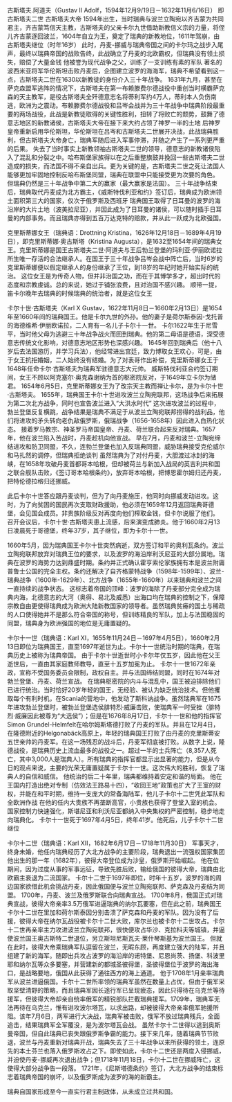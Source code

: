 古斯塔夫.阿道夫（Gustav II Adolf，1594年12月9/19日－1632年11月6/16日）
即古斯塔夫二世 古斯塔夫大帝
1594年出生，当时瑞典与波兰立陶宛以齐吉蒙为共同君主，齐吉蒙笃信天主教，古斯塔夫的父亲卡尔九世借助新教信义宗的力量，将侄儿齐吉蒙逐回波兰，1604年自立为王，奠定了瑞典的新教地位，1611年驾崩，由古斯塔夫继位（时年16岁）
此时，丹麦-挪威与瑞典帝国之间的卡尔玛之战步入尾声，最终以瑞典帝国的战败告终，此战确立了丹麦的北欧霸权，但瑞典没有领土损失，赔偿了大量金钱
他被誉为现代战争之父，训练了一支训练有素的军队
著名的波西米亚将军华伦斯坦击败丹麦后，企图建立波罗的海海军，瑞典不希望看到这一点，古斯塔夫二世在1630以新教徒的身份介入三十年战争。
1631年九月，甚至在萨克森盟军逃阵的情况下，古斯塔夫在第一布赖滕费尔德战役中重创当时横霸萨克森的天主教军，是役古斯塔夫全歼德意志名将蒂利军约4万人，蒂利本人负伤南逃，欧洲为之震动。布赖滕费尔德战役和吕岑会战并为三十年战争中瑞典阶段最重要的两场战役，此战是新教徒取得的关键性胜利，扭转了将败亡的颓势，鼓舞了德意志地区的新教诸侯，古斯塔夫大帝在接下来大约占领了神罗一半的土地
后神罗皇帝重新启用华伦斯坦，华伦斯坦在吕岑和古斯塔夫二世展开决战，此战瑞典胜利，但古斯塔夫大帝身亡，瑞典军随后进入军事停滞，并随之产生了一系列更严重的后果。
失去了当时事实上新教领袖古斯塔夫二世的领导，德意志的新教诸侯陷入了混乱和分裂之中。哈布斯堡家族得以在之后重整旗鼓并挽回一些古斯塔夫二世造成的损失，而法国不得不亲自出兵。更为关键的是，古斯塔夫二世之死让法国人能够更加牢固地控制反哈布斯堡同盟，瑞典在联盟中只能接受更为次要的角色。
但瑞典仍然是三十年战争中第二大的赢家（最大赢家是法国）。
三十年战争结束后，瑞典取代丹麦成为北方霸主，《威斯特伐利亚和约》签订后，瑞典成为欧洲领土面积第三大的国家，仅次于俄罗斯及西班牙
瑞典国王取得了日耳曼的波罗的海沿岸的大片土地（波美拉尼亚），并因此成为了日耳曼的诸侯，可以随时插手日耳曼的内部事务。而且瑞典亦得到五百万达克特的赔款，并从此一跃成为北欧强国。

克里斯蒂娜女王（瑞典语：Drottning Kristina，1626年12月18日－1689年4月19日），即克里斯蒂娜·奥古斯塔（Kristina Augusta），是1632至1654年间的瑞典女王。克里斯蒂娜是国王古斯塔夫二世·阿道夫与王后勃兰登堡的玛利亚·伊丽欧诺拉所生唯一存活的合法继承人。在国王于三十年战争吕岑会战中阵亡后，当时6岁的克里斯蒂娜便以假定继承人的身份继承了王位，到18岁的年纪时她开始实际的统治。
这位女王是为传奇人物，但并非治国之功，而在于其博学多才，超出时代的态度和宗教虔诚。总的来说，她过于铺张浪费，且对治国不感兴趣。
顺带一提，笛卡尔晚年去瑞典的时候瑞典的统治者，就是这位女王

卡尔十世·古斯塔夫（Karl X Gustav，1622年11月8日－1660年2月13日）是1654年至1660年间的瑞典国王。他是卡尔九世的外孙。他的妻子是荷尔斯泰因-戈托普的海德维希·伊丽欧诺拉，二人育有一名儿子卡尔十一世。
卡尔1622年生于尼雪平，当时他父母为逃避三十年战争战火而回到瑞典。他的第二母语是德语，深受德意志传统文化影响，对德意志地区形势也深感兴趣。
1645年回到瑞典后（他十八岁后去法国游历，并学习兵法），他经常进出宫廷，致力博取女王欢心，可是，由于女王抗拒婚姻，二人始终没有结婚。为了对表哥作出补偿，克里斯蒂娜女王于1648年任命卡尔·古斯塔夫为瑞典军驻德意志大元帅。
威斯特伐利亚合约签订期间，女王不顾以阿克塞尔·奥克森谢纳为首的枢密院反对，于1649年立卡尔为储君。
1654年6月5日，克里斯蒂娜女王为了改宗天主教而禅让卡尔，是为卡尔十世·古斯塔夫。
1655年，瑞典国王卡尔十世进攻波兰立陶宛联邦，这场战争后来拓展为第二次北方战争，同时也宣告波兰进入“大洪水时代”
这次进攻波兰的过程中，勃兰登堡反复横跳，战争结果是瑞典不满足于从波兰立陶宛联邦捞得的战利品，他们将进攻的矛头转向老仇敌俄罗斯，俄瑞战争（1656-1658年）因此进入白热化状态。
接着罗马教宗、神圣罗马帝国皇帝、丹麦、荷兰联合起来反对瑞典。1657年，他在波兰陷入苦战时，丹麦趁机向他宣战。
早在7月，丹麦和波兰-立陶宛缔结进攻和防卫同盟，不久，连勃兰登堡也加入反瑞典同盟，威胁瑞典接受克伦威尔和马扎然的调停，但瑞典拒绝谈判
虽然瑞典为了对付丹麦，大胆渡过冰封的海峡，在1658年攻破丹麦首都哥本哈根，但却被荷兰与新加入战局的英吉利共和国之联合舰队击败，《签订哥本哈根条约》，放弃哥本哈根，把博恩霍尔姆归还丹麦，把特伦德拉格归还挪威。

此后卡尔十世答应跟丹麦谈判，但为了向丹麦施压，他同时向挪威发动进攻。这时，为了向贫困的国民再次支取财政援助，他必须在1659年12月返回瑞典哥德堡，会见国会成员。非贵族阶级反对再度向他们榨取金钱，但卡尔说服了他们。
召开会议后，卡尔十世·古斯塔夫患上流感，后来演变成肺炎。他于1660年2月13日凌晨死于哥德堡，终年37岁，其子继位，即为卡尔十一世。

1660年5月，因为瑞典国王卡尔十世突然病逝，双方签订和平的奥利瓦条约。波兰立陶宛联邦放弃对瑞典王位的要求，以及波罗的海沿岸利沃尼亚的大部分属地。瑞典在波罗的海势力达到鼎盛时期。条约并正式确认霍亨索伦家族拥有本是波兰附庸普鲁士公国的完全主权。条约还解决了自齐格蒙特战争（1598年-1599年）、波兰-瑞典战争（1600年-1629年）、北方战争（1655年-1660年）以来瑞典和波兰之间一直持续的战争状态。
这标志着帝国的顶峰：波罗的海除了丹麦部分完全成为瑞典内海，北德意志的大河（奥得、易北及威悉）出海口均在瑞典的控制之下，保障宗教自由更使得瑞典成为欧洲大陆新教国家的领导者。虽然瑞典贫瘠的国土与稀疏的人口使得她并不是那么符合帝国的称号，但训练精良的军队，加上与法国稳固的同盟，瑞典身为欧洲强国的地位是无庸置疑的。


卡尔十一世（瑞典语：Karl XI，1655年11月24日－1697年4月5日），1660年2月13日即位为瑞典国王，直至1697年逝世为止。卡尔十一世统治时期的瑞典，在瑞典历史上被称为瑞典帝国。
由于卡尔十世逝世时小卡尔年仅五岁，因此他在父王逝世后，一直由其家庭教师教导，直至十五岁加冕为止。
卡尔十一世1672年亲政，宣称不受国务委员会限制，政权自主。并与法国缔结同盟，同时在1674年对勃兰登堡、丹麦、荷兰宣战。
在瑞典枢密院的内斗与混乱中，国王被迫排除他们已进行统治。当时恰好20岁年轻的国王，无经验、被认为缺乏统治技术。但他攫取每个有利时机，在Scania的营地中，他发动了斯科讷战争。虽然瑞典军在1675年进攻勃兰登堡时，被勃兰登堡选侯腓特烈·威廉击败，使瑞典军一时受挫（腓特烈·威廉因此被尊为“大选侯”）；但是在1676年8月17日，卡尔十一世和他的指挥官Simon Grundel-Helmfelt在哈尔姆斯塔德打败了丹麦的军队。并且在12月4日，在隆德附近的Helgonabäck高原上，年轻的瑞典国王打败了由丹麦的克里斯蒂安五世亲帅的丹麦军。在这一场残忍的战斗后，丹麦军彻底被打败。从数字上说，隆德战役，是瑞典历史上流血最多的战役之一。超过一半的士兵阵亡（8,357人死亡，其中3,000人是瑞典人）。所有瑞典的指挥官都显示出显著的能力，但是从今日的观点来说，主要的光荣无庸置疑属于卡尔十一世。这次伟大的胜利，恢复了瑞典人的自信和威信。
他统治的后二十年里，瑞典都维持着安定和谐的局面。
他在王国内打造出绝对专制（仿效法王路易十四），“收回王地”政策也扩大了王室的财权，并能在和平时期，维持一支庞大的常备海陆军，他儿子卡尔十二世凭此军队和全欧洲作战
在他的任内大贵族不再垄断高官，小贵族也获得了登堂入室的机会。国家控制力快速强化，斯堪尼亚和利沃尼亚都纳入中央集权的严密控制，稳步地走向瑞典化。
卡尔十一世死于1697年4月5日，终年41岁。他死后，儿子卡尔十二世继位

卡尔十二世（瑞典语：Karl XII，1682年6月17日－1718年11月30日）
军事天才，终身未婚，他任内瑞典经历了大北方战争的主要阶段，瑞典退出一流强权国家集团
他出生的那一年（1682年），彼得大帝登位成为沙皇，俄罗斯开始崛起。
他在位期间，因为过度从事的军事远征，导致先胜后败，输给俄国的彼得大帝，瑞典由北欧霸主衰退为二流国家。
卡尔十二世于1697年即位，时年十五岁，波罗的海的周边国家欲借此机会挑战丹麦，因此俄国便与波兰立陶宛联邦、萨克森及丹麦结为同盟。
1700年，丹麦、波兰及俄罗斯联合向瑞典宣战。
1700年8月，俄国正式对瑞典宣战，彼得大帝亲率3.5万俄军进逼瑞典的纳尔瓦要塞，但在此之前，瑞典国王卡尔十二世在里加和荷尔斯泰因分别击溃了萨克森和丹麦的军队。因为没有了后援，彼得大帝在纳尔瓦战役被卡尔十二世大败，库尔兰也被卡尔十二世攻占。卡尔十二世再亲率主力攻进波兰立陶宛联邦，很快便攻占华沙、克拉科夫等城镇，并逼使波兰国王奥古斯特二世退位，另立斯坦尼斯瓦夫·莱什琴斯基为波兰国王。
但就在此时，彼得大帝乘瑞典军队逗留在波兰，无暇东顾，再度建立强大的陆军，并且组建了新的海军。随即出兵攻占波罗的海沿岸的诺特堡、尼恩尚茨、扬堡、科波里耶和纳尔瓦等众多要塞，并营建新的都城圣彼得堡，圣彼得堡位于波罗的海出海口，是战略要地，俄国从此获得了通往西方的海上通道。
他于1708年1月亲率瑞典军从波兰进逼俄国。卡尔十二世所率领的瑞典军虽然在数量上占优，但由于俄军采取坚壁清野的策略，而且瑞典军因长途行军已呈现疲态，因此只得待在乌克兰等待援军，但彼得大帝却亲自统率俄军的精锐部队拦截瑞典援军。1709年，瑞典军无法再待在乌克兰，惟有进攻波尔塔瓦，以求出路，却被彼得大帝亲率俄军驰援所阻。该年7月6日，两军进行大决战，瑞典军被击败，俄军不放过瑞典残兵，全面追击，结果瑞典军全军覆没，是为波尔塔瓦会战。
虽然卡尔十二世得以逃到奥斯曼帝国，但自此瑞典已丧失跟俄罗斯争霸的能力。接下来几年，随着瑞典节节败退，波兰与丹麦重新对瑞典开战，瑞典失去了三十年战争以来所获得的领土，连原先的本土芬兰也落入俄罗斯攻占之下。即使如此，卡尔十二世还是两度入侵挪威，并迫使丹麦-挪威再次退出战争；但1718年11月18日，卡尔十二世在挪威阵亡，这使得大部分战争告一段落。
1721年，《尼斯塔德条约》签订，大北方战争的结束标志着瑞典帝国的崩坏，以及俄罗斯成为波罗的海的新霸主。

瑞典自国家形成至今一直实行君主制政体，从未成立过共和国。


















